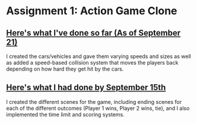 # Assignment 1: Action Game Clone

## [Here's what I've done so far (As of September 21)](https://ak5352.itch.io/freeway-clone-draft-2)
I created the cars/vehicles and gave them varying speeds and sizes as well as added a speed-based collision system that moves the players back depending on how hard they get hit by the cars.

## [Here's what I had done by September 15th](https://ak5352.itch.io/freeway-clone-draft-1)
I created the different scenes for the game, including ending scenes for each of the different outcomes (Player 1 wins, Player 2 wins, tie), and I also implemented the time limit and scoring systems. 
